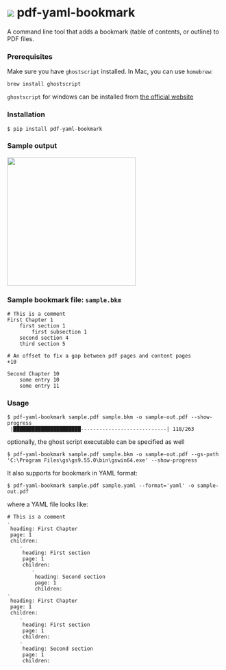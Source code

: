 # ![](img/bookmark_border-24px.svg) pdf-yaml-bookmark
A command line tool that adds a bookmark (table of contents, or outline) to PDF files.

### Prerequisites

Make sure you have `ghostscript` installed. In Mac, you can use `homebrew`:

```
brew install ghostscript
```

`ghostscript` for windows can be installed from [the official website](https://www.ghostscript.com/releases/gsdnld.html)

### Installation
```
$ pip install pdf-yaml-bookmark
```

### Sample output

<img src="img/demo-output.png" width="300" style="margin:auto">


### Sample bookmark file: `sample.bkm`

```
# This is a comment
First Chapter 1
    first section 1
        first subsection 1
    second section 4
    third section 5

# An offset to fix a gap between pdf pages and content pages
+10

Second Chapter 10
    some entry 10
    some entry 11
```

### Usage
```
$ pdf-yaml-bookmark sample.pdf sample.bkm -o sample-out.pdf --show-progress
 |██████████████████████----------------------------| 118/263
```

optionally, the ghost script executable can be specified as well

```
$ pdf-yaml-bookmark sample.pdf sample.bkm -o sample-out.pdf --gs-path 'C:\Program Files\gs\gs9.55.0\bin\gswin64.exe' --show-progress

```

It also supports for bookmark in YAML format:
```
$ pdf-yaml-bookmark sample.pdf sample.yaml --format='yaml' -o sample-out.pdf
```
where a YAML file looks like:
```
# This is a comment
-
 heading: First Chapter
 page: 1
 children:
    -
     heading: First section
     page: 1
     children:
        -
         heading: Second section
         page: 1
         children:
-
 heading: First Chapter
 page: 1
 children:
    -
     heading: First section
     page: 1
     children:
    -
     heading: Second section
     page: 1
     children:
```
